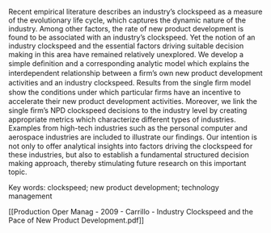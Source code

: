 Recent empirical literature describes an industry’s clockspeed as a measure of the evolutionary life cycle, which captures the dynamic nature of the industry. Among other factors, the rate of new product development is found to be associated with an industry’s clockspeed. Yet the notion of an industry clockspeed and the essential factors driving suitable decision making in this area have remained relatively unexplored. We develop a simple deﬁnition and a corresponding analytic model which explains the interdependent relationship between a ﬁrm’s own new product development activities and an industry clockspeed. Results from the single ﬁrm model show the conditions under which particular ﬁrms have an incentive to accelerate their new product development activities. Moreover, we link the single ﬁrm’s NPD clockspeed decisions to the industry level by creating appropriate metrics which characterize different types of industries. Examples from high-tech industries such as the personal computer and aerospace industries are included to illustrate our ﬁndings. Our intention is not only to offer analytical insights into factors driving the clockspeed for these industries, but also to establish a fundamental structured decision making approach, thereby stimulating future research on this important topic.

Key words: clockspeed; new product development; technology management

[[Production   Oper Manag - 2009 - Carrillo - Industry Clockspeed and the Pace of New Product Development.pdf]]